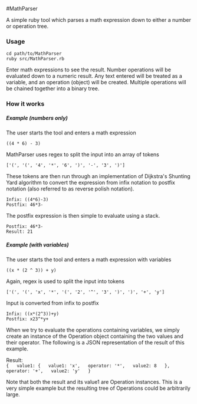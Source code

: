 #MathParser

A simple ruby tool which parses a math expression
down to either a number or operation tree.

### Usage

`cd path/to/MathParser`  
`ruby src/MathParser.rb`

Enter math expressions to see the result.  Number
operations will be evaluated down to a numeric result.
Any text entered will be treated as a variable, and
an operation (object) will be created.  Multiple
operations will be chained together into a binary
tree.

### How it works

##### Example (numbers only)

The user starts the tool and enters a math expression

`((4 * 6) - 3)`

MathParser uses regex to split the input into an array of tokens

`['(', '(', '4', '*', '6', ')', '-', '3', ')']`

These tokens are then run through an implementation of Dijkstra's
Shunting Yard algorithm to convert the expression from infix
notation to postfix notation (also referred to as reverse polish
notation).

`Infix: ((4*6)-3)`  
`Postfix: 46*3-`  

The postfix expression is then simple to evaluate using a stack.

`Postfix: 46*3-`  
`Result: 21`  

##### Example (with variables)

The user starts the tool and enters a math expression with variables

`((x * (2 ^ 3)) + y)`

Again, regex is used to split the input into tokens

`['(', '(', 'x', '*', '(', '2', '^', '3', ')', ')', '+', 'y']`

Input is converted from infix to postfix

`Infix: ((x*(2^3))+y)`  
`Postfix: x23^*y+`

When we try to evaluate the operations containing variables, we simply
create an instance of the Operation object containing the two values
and their operator.  The following is a JSON representation of the result
of this example.

Result:  
`{  
  value1: {  
    value1: 'x',  
    operator: '*',  
    value2: 8  
  },  
  operator: '+',  
  value2: 'y'  
}`

Note that both the result and its value1 are Operation instances.  This
is a very simple example but the resulting tree of Operations could be
arbitrarily large.
